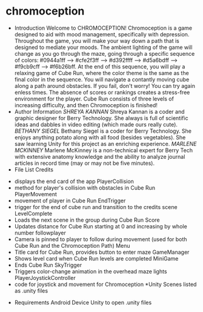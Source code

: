 # chromoception
 * Introduction
 Welcome to CHROMOCEPTION! Chromoception is a game designed to aid with mood management, specifically with depression. Throughout the game, you will make your way down a path that is designed to mediate your moods. The ambient lighting of the game will change as you go through the maze, going through a specific sequence of colors: #0944a1ff --> #cfe2f3ff --> #d392ffff --> #d5a6bdff --> #f9cb9cff --> #f6b26bff.
 At the end of this sequence, you will play a relaxing game of Cube Run, where the color theme is the same as the final color in the sequence. You will navigate a contantly moving cube along a path around obstacles. If you fail, don't worry! You can try again enless times. The absence of scores or rankings creates a stress-free environment for the player. Cube Run consists of three levels of increasing difficulty, and then Chromoception is finished!
 * Author Information
 *SHREYA KANNAN*
 Shreya Kannan is a coder and graphic designer for Berry Technology. She always is full of scientific ideas and dabbles in video editing (which made ours really cute).
 *BETHANY SIEGEL*
 Bethany Siegel is a coder for Berry Technology. She enjoys anything potato along with all food (besides vegetables). She saw learning Unity for this project as an enriching experience.
 *MARLENE MCKINNEY*
 Marlene McKinney is a non-technical expert for Berry Tech with extensive anatomy knowledge and the ability to analyze journal articles in record time (may or may not be five minutes).
* File List
Credits
- displays the end card of the app
PlayerCollision
- method for player's collision with obstacles in Cube Run
PlayerMovement
- movement of player in Cube Run
EndTrigger
- trigger for the end of cube run and transition to the credits scene
LevelComplete
- Loads the next scene in the group during Cube Run
Score
- Updates distance for Cube Run starting at 0 and increasing by whole number
followplayer
- Camera is pinned to player to follow during movement (used for both Cube Run and the Chromoception Path)
Menu
- Title card for Cube Run, provides button to enter maze
GameManager
- Shows level card when Cube Run levels are completed
MiniGame
- Ends Cube Run
SkyTrigger
- Triggers color-change animation in the overhead maze lights
PlayerJoystickController
- code for joystick and movement for Chromoception
*Unity Scenes listed as .unity files
 * Requirements
 Android Device
 Unity to open .unity files
 
